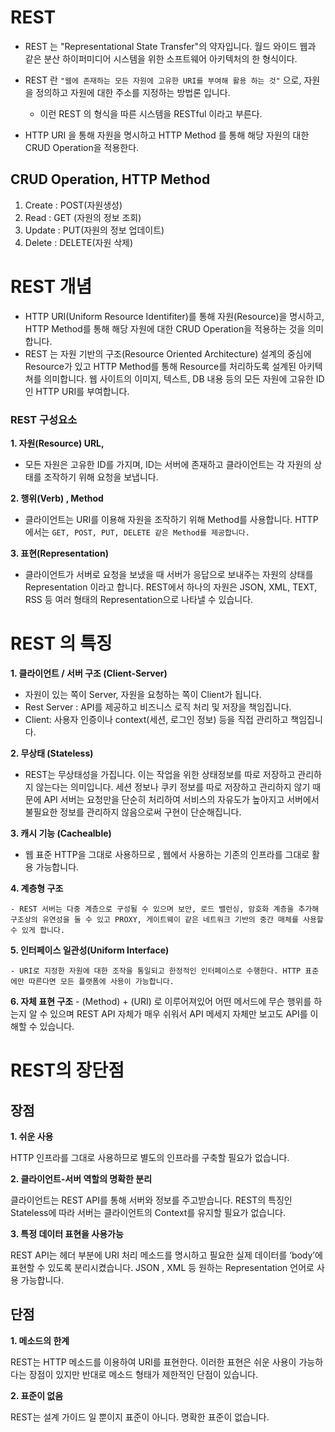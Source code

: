 # REST

- REST 는 "Representational State Transfer"의 약자입니다. 월드 와이드 웹과 같은 분산 하이퍼미디어 시스템을 위한 소프트웨어 아키텍처의 한 형식이다.
- REST 란 `"웹에 존재하는 모든 자원에 고유한 URI를 부여해 활용 하는 것"` 으로, 자원을 정의하고 자원에 대한 주소를 지정하는 방법론 입니다.
    - 이런 REST 의 형식을 따른 시스템을 RESTful 이라고 부른다.

- HTTP URI 을 통해 자원을 명시하고 HTTP Method 를 통해 해당 자원의 대한 CRUD Operation을 적용한다.

## CRUD Operation, HTTP Method

1. Create : POST(자원생성)
2. Read : GET (자원의 정보 조회)
3. Update : PUT(자원의 정보 업데이트)
4. Delete : DELETE(자원 삭제)

# REST 개념

- HTTP URI(Uniform Resource Identifiter)를 통해 자원(Resource)을 명시하고, HTTP Method를 통해 해당 자원에 대한 CRUD Operation을 적용하는 것을 의미합니다.
- REST 는 자원 기반의 구조(Resource Oriented Architecture) 설계의 중심에 Resource가 있고 HTTP Method를 통해 Resource를 처리하도록 설계된 아키텍쳐를 의미합니다. 웹 사이트의 이미지, 텍스트, DB 내용 등의 모든 자원에 고유한 ID인 HTTP URI를 부여합니다.

### REST 구성요소
__1. 자원(Resource)  URL,__ 

- 모든 자원은 고유한 ID를 가지며, ID는 서버에 존재하고 클라이언트는 각 자원의 상태를 조작하기 위해 요청을 보냅니다.

__2. 행위(Verb) , Method__

- 클라이언트는 URI를 이용해 자원을 조작하기 위해 Method를 사용합니다. HTTP에서는 ``GET, POST, PUT, DELETE 같은 Method를 제공합니다.``

__3. 표현(Representation)__

- 클라이언트가 서버로 요청을 보냈을 때 서버가 응답으로 보내주는 자원의 상태를 Representation 이라고 합니다. REST에서 하나의 자원은 JSON, XML, TEXT, RSS 등 여러 형태의 Representation으로 나타낼 수 있습니다.

# REST 의 특징

__1. 클라이언트 / 서버 구조 (Client-Server)__

- 자원이 있는 쪽이 Server, 자원을 요청하는 쪽이 Client가 됩니다.
- Rest Server : API를 제공하고 비즈니스 로직 처리 및 저장을 책임집니다.
- Client: 사용자 인증이나 context(세션, 로그인 정보) 등을 직접 관리하고 책임집니다.

__2. 무상태 (Stateless)__

- REST는 무상태성을 가집니다. 이는 작업을 위한 상태정보를 따로 저장하고 관리하지 않는다는 의미입니다. 세션 정보나 쿠키 정보를 따로 저장하고 관리하지 않기 때문에 API 서버는 요청만을 단순히 처리하여 서비스의 자유도가 높아지고 서버에서 불필요한 정보를 관리하지 않음으로써 구현이 단순해집니다.

__3. 캐시 기능 (Cachealble)__

- 웹 표준 HTTP을 그대로 사용하므로 , 웹에서 사용하는 기존의 인프라를 그대로 활용 가능합니다.

__4. 계층형 구조__

    - REST 서버는 다중 계층으로 구성될 수 있으며 보안, 로드 밸런싱, 암호화 계층을 추가해 구조상의 유연성을 둘 수 있고 PROXY, 게이트웨이 같은 네트워크 기반의 중간 매체를 사용할 수 있게 합니다.

__5. 인터페이스 일관성(Uniform Interface)__

    - URI로 지정한 자원에 대한 조작을 통일되고 한정적인 인터페이스로 수행한다. HTTP 표준에만 따른다면 모든 플랫폼에 사용이 가능합니다.

__6. 자체 표현 구조__
    - (Method) + (URI) 로 이루어져있어 어떤 메서드에 무슨 행위를 하는지 알 수 있으며 REST API 자체가 매우 쉬워서 API 메세지 자체만 보고도 API를 이해할 수 있습니다.

# REST의 장단점

## 장점
__1. 쉬운 사용__

HTTP 인프라를 그대로 사용하므로 별도의 인프라를 구축할 필요가 없습니다.

__2. 클라이언트-서버 역할의 명확한 분리__

클라이언트는 REST API를 통해 서버와 정보를 주고받습니다. REST의 특징인 Stateless에 따라 서버는 클라이언트의 Context를 유지할 필요가 없습니다.

__3. 특정 데이터 표현을 사용가능__

REST API는 헤더 부분에 URI 처리 메소드를 명시하고 필요한 실제 데이터를 ‘body’에 표현할 수 있도록 분리시켰습니다. JSON , XML 등 원하는 Representation 언어로 사용 가능합니다.

## 단점
__1. 메소드의 한계__

REST는 HTTP 메소드를 이용하여 URI를 표현한다. 이러한 표현은 쉬운 사용이 가능하다는 장점이 있지만 반대로 메소드 형태가 제한적인 단점이 있습니다.

__2. 표준이 없음__

REST는 설계 가이드 일 뿐이지 표준이 아니다. 명확한 표준이 없습니다.